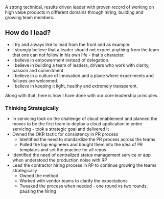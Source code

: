 A strong technical, results driven leader with proven record of working on high value products in different domains through hiring, building and growing team members.  

## How do I lead?
* I try and always like to lead from the front and as example. 
* I strongly believe that a leader should not expect anything from the team that one can not follow in his own life - that's character. 
* I believe in empowerment instead of delegation. 
* I believe in building a team of leaders, drivers who work with clarity, passion and commitment. 
* I believe in a culture of innovation and a place where experiments and failures are welcomed. 
* I believe in keeping it light, healthy and extremely transparent.

Along with that, here is how I have done with our core leadership principles.

### Thinking Strategically
  * In servicing took on the challenge of cloud enablement and planned the moves to be the first team to deploy a cloud application in entire servicing - took a strategic goal and delivered it
  * Owned the OKR tactic for consistency in PR process 
    * Identified the need to standardize the PR process across the teams
    * Pulled the top engineers and bought them into the idea of PR templates and set the practice for all repos  
  * Identified the need of centralized status management service or app when understood the production noise with RP
  * Lead the contractor hiring process in RP to continue growing the teams strategically
    * Owned the method
    * Worked with vendor teams to clarify the expectations
    * Tweaked the process when needed - one round vs two rounds, pausing the hiring   
